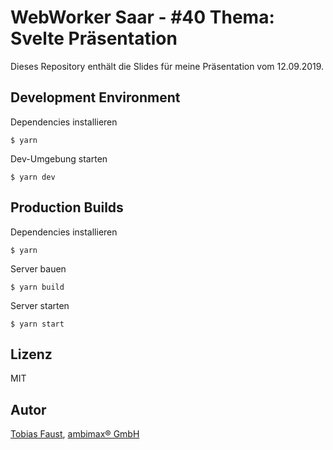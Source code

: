 # WebWorker Saar - #40  Thema: Svelte Präsentation

Dieses Repository enthält die Slides für meine Präsentation vom 12.09.2019.

## Development Environment

Dependencies installieren

```
$ yarn
```

Dev-Umgebung starten

```
$ yarn dev
```

## Production Builds

Dependencies installieren

```
$ yarn
```

Server bauen

```
$ yarn build
```

Server starten

```
$ yarn start
```

## Lizenz

MIT


## Autor

[Tobias Faust](https://github.com/FaustTobias), [ambimax® GmbH](https://www.ambimax.de/)
